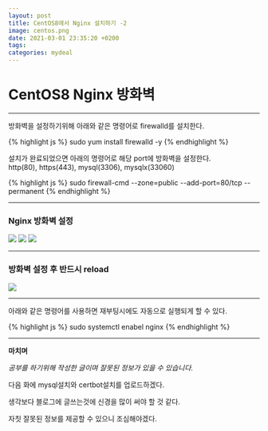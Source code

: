 ```yaml
---
layout: post
title: CentOS8에서 Nginx 설치하기 -2
image: centos.png
date: 2021-03-01 23:35:20 +0200
tags:
categories: mydeal
---
```


# CentOS8 Nginx 방화벽

***

방화벽을 설정하기위해 아래와 같은 명령어로 firewalld를 설치한다.

{% highlight js %}
sudo yum install firewalld -y
{% endhighlight %}

설치가 완료되었으면 아래의 명령어로 해당 port에 방화벽을 설정한다.  
http(80), https(443), mysql(3306), mysqlx(33060)

{% highlight js %}
sudo firewall-cmd --zone=public --add-port=80/tcp --permanent
{% endhighlight %}

***

### Nginx 방화벽 설정
![]({{site.baseurl}}/images/mydeal/영구적으로-포트를-추가한다-방화벽설정.PNG)
![]({{site.baseurl}}/images/mydeal/https-방화벽.PNG)
![]({{site.baseurl}}/images/mydeal/mysql-방화벽.PNG)

***

### 방화벽 설정 후 반드시 reload
![]({{site.baseurl}}/images/mydeal/방화벽-reload.PNG)

***

아래와 같은 명령어를 사용하면 재부팅시에도 자동으로 실행되게 할 수 있다.

{% highlight js %}
  sudo systemctl enabel nginx
{% endhighlight %}

***

**마치며**  

*공부를 하기위해 작성한 글이며 잘못된 정보가 있을 수 있습니다.*  

다음 화에 mysql설치와 certbot설치를 업로드하겠다.  

생각보다 블로그에 글쓰는것에 신경을 많이 써야 할 것 같다.  

자칫 잘못된 정보를 제공할 수 있으니 조심해야겠다.  


